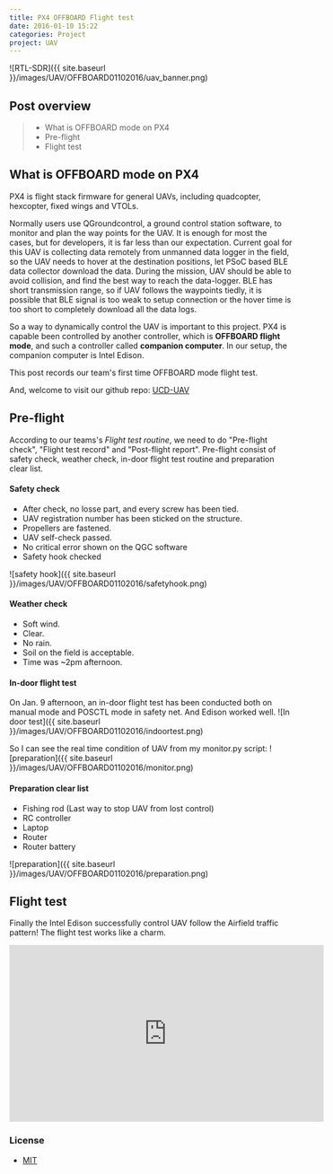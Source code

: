 ```yaml
---
title: PX4 OFFBOARD Flight test
date: 2016-01-10 15:22
categories: Project
project: UAV
---
```


![RTL-SDR]({{ site.baseurl }}/images/UAV/OFFBOARD01102016/uav_banner.png)

## Post overview
>* What is OFFBOARD mode on PX4
>* Pre-flight
>* Flight test



## What is OFFBOARD mode on PX4
PX4 is flight stack firmware for general UAVs, including quadcopter, hexcopter, fixed wings and VTOLs.

Normally users use QGroundcontrol, a ground control station software, to monitor and plan the way points for the UAV. It is enough for most the cases, but for developers, it is far less than our expectation. Current goal for this UAV is collecting data remotely from unmanned data logger in the field, so the UAV needs to hover at the destination positions, let PSoC based BLE data collector download the data. During the mission, UAV should be able to avoid collision, and find the best way to reach the data-logger. BLE has short transmission range, so if UAV follows the waypoints tiedly, it is possible that BLE signal is too weak to setup connection or the hover time is too short to completely download all the data logs.

So a way to dynamically control the UAV is important to this project. PX4 is capable been controlled by another controller, which is **OFFBOARD flight mode**, and such a controller called **companion computer**. In our setup, the companion computer is Intel Edison.

This post records our team's first time OFFBOARD mode flight test.

And, welcome to visit our github repo: [UCD-UAV](https://github.com/ucdart/UCD-UAV)



## Pre-flight
According to our teams's *Flight test routine*, we need to do "Pre-flight check", "Flight test record" and "Post-flight report".
Pre-flight consist of safety check, weather check, in-door flight test routine and preparation clear list.

#### Safety check
- After check, no losse part, and every screw has been tied. 
- UAV registration number has been sticked on the structure.
- Propellers are fastened.
- UAV self-check passed.
- No critical error shown on the QGC software
- Safety hook checked

![safety hook]({{ site.baseurl }}/images/UAV/OFFBOARD01102016/safetyhook.png)


#### Weather check
- Soft wind.
- Clear.
- No rain.
- Soil on the field is acceptable.
- Time was ~2pm afternoon.

#### In-door flight test
On Jan. 9 afternoon, an in-door flight test has been conducted both on manual mode and POSCTL mode in safety net. And Edison worked well.
![In door test]({{ site.baseurl }}/images/UAV/OFFBOARD01102016/indoortest.png)

So I can see the real time condition of UAV from my monitor.py script:
![preparation]({{ site.baseurl }}/images/UAV/OFFBOARD01102016/monitor.png)

#### Preparation clear list
- Fishing rod (Last way to stop UAV from lost control)
- RC controller
- Laptop
- Router 
- Router battery

![preparation]({{ site.baseurl }}/images/UAV/OFFBOARD01102016/preparation.png)

## Flight test
Finally the Intel Edison successfully control UAV follow the Airfield traffic pattern!
The flight test works like a charm.



<iframe width="560" height="315" src="https://youtube.com/embed/AcaxBFaYvDs" frameborder="0" allowfullscreen></iframe>


### License
* [MIT](http://opensource.org/licenses/MIT)

